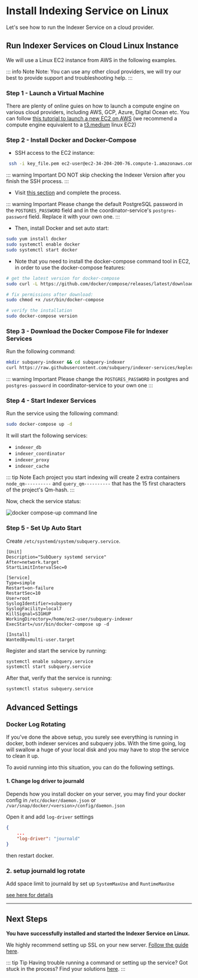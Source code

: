 # Install Indexing Service on Linux

Let's see how to run the Indexer Service on a cloud provider.

## Run Indexer Services on Cloud Linux Instance

We will use a Linux EC2 instance from AWS in the following examples.

::: info Note
Note: You can use any other cloud providers, we will try our best to provide support and troubleshooting help.
:::

### Step 1 - Launch a Virtual Machine

There are plenty of online guies on how to launch a compute engine on various cloud providers, including AWS, GCP, Azure, Digital Ocean etc. You can follow [this tutorial to launch a new EC2 on AWS](https://docs.aws.amazon.com/AWSEC2/latest/UserGuide/EC2_GetStarted.html) (we recommend a compute engine equivalent to a [t3.medium](https://aws.amazon.com/ec2/instance-types/) linux EC2)

### Step 2 - Install Docker and Docker-Compose

- SSH access to the EC2 instance:

```bash
 ssh -i key_file.pem ec2-user@ec2-34-204-200-76.compute-1.amazonaws.com
```

::: warning Important
DO NOT skip checking the Indexer Version after you finish the SSH process.
:::

- Visit [this section](../indexers/become-an-indexer.md#_2-1-check-indexer-version) and complete the process.

::: warning Important
Please change the default PostgreSQL password in the `POSTGRES_PASSWORD` field and in the coordinator-service's `postgres-password` field. Replace it with your own one.
:::

- Then, install Docker and set auto start:

```bash
sudo yum install docker
sudo systemctl enable docker
sudo systemctl start docker
```

- Note that you need to install the docker-compose command tool in EC2, in order to use the docker-compose features:

```bash
# get the latest version for docker-compose
sudo curl -L https://github.com/docker/compose/releases/latest/download/docker-compose-$(uname -s)-$(uname -m) -o /usr/bin/docker-compose

# fix permissions after download:
sudo chmod +x /usr/bin/docker-compose

# verify the installation
sudo docker-compose version
```

### Step 3 - Download the Docker Compose File for Indexer Services

Run the following command:

```bash
mkdir subquery-indexer && cd subquery-indexer
curl https://raw.githubusercontent.com/subquery/indexer-services/kepler/docker-compose.yml -o docker-compose.yml
```

::: warning Important
Please change the `POSTGRES_PASSWORD` in postgres and `postgres-password` in coordinator-service to your own one
:::

### Step 4 - Start Indexer Services

Run the service using the following command:

```bash
sudo docker-compose up -d
```

It will start the following services:

- `indexer_db`
- `indexer_coordinator`
- `indexer_proxy`
- `indexer_cache`

::: tip Note
Each project you start indexing will create 2 extra containers `node_qm----------` and `query_qm----------` that has the 15 first characters of the project's Qm-hash.
:::

Now, check the service status:

![docker compose-up command line](/assets/img/docker_compose_up_commandline_installlocally.png)

### Step 5 - Set Up Auto Start

Create `/etc/systemd/system/subquery.service`.

```
[Unit]
Description="SubQuery systemd service"
After=network.target
StartLimitIntervalSec=0

[Service]
Type=simple
Restart=on-failure
RestartSec=10
User=root
SyslogIdentifier=subquery
SyslogFacility=local7
KillSignal=SIGHUP
WorkingDirectory=/home/ec2-user/subquery-indexer
ExecStart=/usr/bin/docker-compose up -d

[Install]
WantedBy=multi-user.target
```

Register and start the service by running:

```bash
systemctl enable subquery.service
systemctl start subquery.service
```

After that, verify that the service is running:

```bash
systemctl status subquery.service
```

## Advanced Settings
### Docker Log Rotating
If you've done the above setup, you surely see everything is running in docker, both indexer services and subquery jobs.
With the time going, log will swallow a huge of your local disk and you may have to stop the service to clean it up.

To avoid running into this situation, you can do the following settings.

#### 1. Change log driver to journald
Depends how you install docker on your server, you may find your docker config in `/etc/docker/daemon.json` or `/var/snap/docker/<version>/config/daemon.json`

Open it and add `log-driver` settings
```json
{
    ...
    "log-driver": "journald"
}

```
then restart docker.

### 2. setup journald log rotate
Add space limit to journald by set up `SystemMaxUse` and `RuntimeMaxUse`

[see here for details](https://www.freedesktop.org/software/systemd/man/latest/journald.conf.html#SystemMaxUse=)

---

## Next Steps

**You have successfully installed and started the Indexer Service on Linux.**

We highly recommend setting up SSL on your new server. [Follow the guide here](./ssl-configuration.md).

::: tip Tip
Having trouble running a command or setting up the service? Got stuck in the process? Find your solutions [here](../indexers/troubleshooting-indexers.md).
:::
